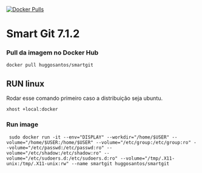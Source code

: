 
[![Docker Pulls](https://img.shields.io/docker/pulls/huggosantos/smartgit.svg?style=flat-square)](https://links.ifbaeunapolis/huggosantos/smartgit)


# Smart Git 7.1.2


### Pull da imagem no Docker Hub
```
docker pull huggosantos/smartgit
```
 

## RUN linux

Rodar esse comando primeiro caso a distribuição seja ubuntu. 
```
xhost +local:docker
```

### Run image
```
 sudo docker run -it --env="DISPLAY" --workdir="/home/$USER" --volume="/home/$USER:/home/$USER" --volume="/etc/group:/etc/group:ro" --volume="/etc/passwd:/etc/passwd:ro" --volume="/etc/shadow:/etc/shadow:ro" --volume="/etc/sudoers.d:/etc/sudoers.d:ro" --volume="/tmp/.X11-unix:/tmp/.X11-unix:rw" --name smartgit huggosantos/smartgit


 
